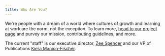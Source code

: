 ```yaml
---
title: Who Are You?
---
```

We're people with a dream of a world where cultures of
growth and learning at work are the norm, not the exception.
To learn more, [head to our project
page](https://github.com/zincmade/apprenticeship.community/#our-mission)
and purvey our mission, contributing guidelines, and more.

The current "staff" is our executive director, <a
href="http://zeespencer.com">Zee Spencer</a> and our VP of
Publications <a href="http://twitter.com/kmanion">Kiera
Manion-Fischer</a>.
